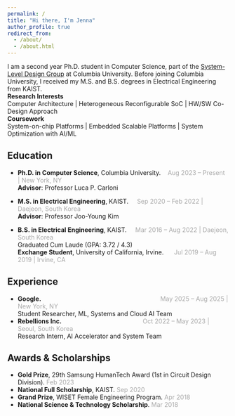 ```yaml
---
permalink: /
title: "Hi there, I'm Jenna"
author_profile: true
redirect_from: 
  - /about/
  - /about.html
---
```


I am a second year Ph.D. student in Computer Science, part of the [System-Level Design Group](https://sld.cs.columbia.edu/) at Columbia University. Before joining Columbia University, I received my M.S. and B.S. degrees in Electrical Engineering from KAIST. <br>
**Research Interests**<br>
Computer Architecture | Heterogeneous Reconfigurable SoC | HW/SW Co-Design Approach
<br>
**Coursework** <br>
System-on-chip Platforms | Embedded Scalable Platforms | System Optimization with AI/ML



## Education

- **Ph.D. in Computer Science**, Columbia University.&nbsp;&nbsp;&nbsp; <span style="color:darkgray"> Aug 2023 – Present | New York, NY</span>
<br>**Advisor**: Professor Luca P. Carloni

- **M.S. in Electrical Engineering**, KAIST.&nbsp;&nbsp;&nbsp;&nbsp;  <span style="color:darkgray">Sep 2020 – Feb 2022 | Daejeon, South Korea</span>
<br>**Advisor**: Professor Joo-Young Kim

- **B.S. in Electrical Engineering**, KAIST.&nbsp;&nbsp;&nbsp;&nbsp; <span style="color:darkgray">Mar 2016 – Aug 2022 | Daejeon, South Korea</span>
<br> Graduated Cum Laude (GPA: 3.72 / 4.3) <br>
**Exchange Student**, University of California, Irvine.&nbsp;&nbsp;&nbsp;&nbsp;&nbsp;  <span style="color:darkgray">Jul 2019 – Aug 2019 | Irvine, CA</span>


## Experience
- **Google.**&nbsp;&nbsp;&nbsp;&nbsp;&nbsp;&nbsp;&nbsp;&nbsp;&nbsp;&nbsp;&nbsp;&nbsp;&nbsp;&nbsp;&nbsp;&nbsp;&nbsp;&nbsp;&nbsp;&nbsp;&nbsp;&nbsp;&nbsp;&nbsp;&nbsp;&nbsp;&nbsp;&nbsp;&nbsp;&nbsp;&nbsp;&nbsp;&nbsp;&nbsp;&nbsp;&nbsp;&nbsp;&nbsp;&nbsp;&nbsp;&nbsp;&nbsp;&nbsp;&nbsp;&nbsp;&nbsp;&nbsp;&nbsp;&nbsp;&nbsp;&nbsp;&nbsp;&nbsp;&nbsp;&nbsp;&nbsp;&nbsp;&nbsp;&nbsp;&nbsp;&nbsp;&nbsp;&nbsp;&nbsp;&nbsp;&nbsp;&nbsp;&nbsp;   <span style="color:darkgray">May 2025 – Aug 2025 | New York, NY</span>  
Student Researcher, ML, Systems and Cloud AI Team
- **Rebellions Inc.**&nbsp;&nbsp;&nbsp;&nbsp;&nbsp;&nbsp;&nbsp;&nbsp;&nbsp;&nbsp;&nbsp;&nbsp;&nbsp;&nbsp;&nbsp;&nbsp;&nbsp;&nbsp;&nbsp;&nbsp;&nbsp;&nbsp;&nbsp;&nbsp;&nbsp;&nbsp;&nbsp;&nbsp;&nbsp;&nbsp;&nbsp;&nbsp;&nbsp;&nbsp;&nbsp;&nbsp;&nbsp;&nbsp;&nbsp;&nbsp;&nbsp;&nbsp;&nbsp;&nbsp;&nbsp;&nbsp;   <span style="color:darkgray">Oct 2022 – May 2023 | Seoul, South Korea</span>  
Research Intern, AI Accelerator and System Team


## Awards & Scholarships

- **Gold Prize**, 29th Samsung HumanTech Award (1st in Circuit Design Division). <span style="color:darkgray">Feb 2023</span>
- **National Full Scholarship**, KAIST. <span style="color:darkgray">Sep 2020</span>  
- **Grand Prize**, WISET Female Engineering Program. <span style="color:darkgray">Apr 2018</span>  
- **National Science & Technology Scholarship**. <span style="color:darkgray">Mar 2018</span>
